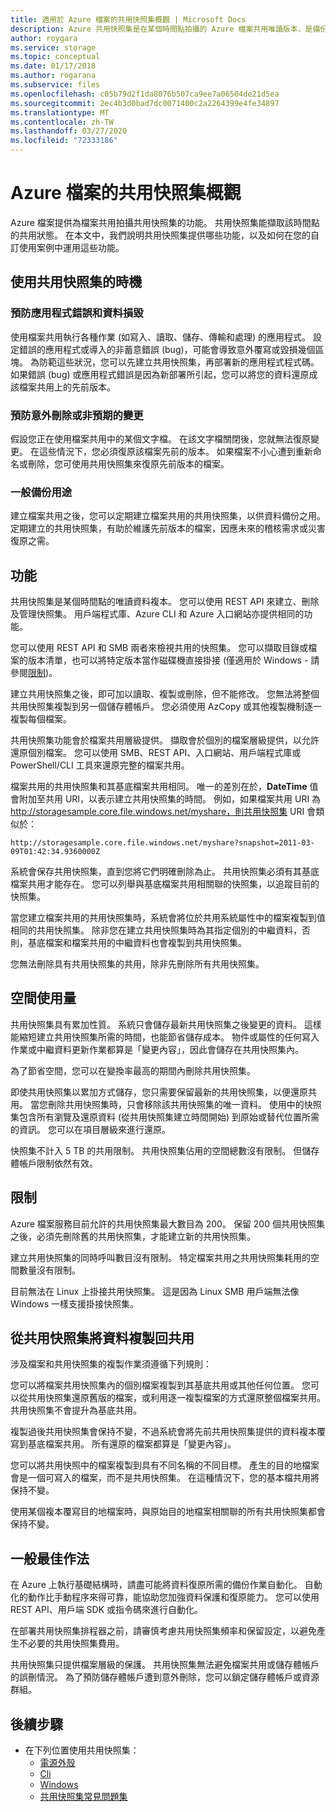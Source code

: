 ```yaml
---
title: 適用於 Azure 檔案的共用快照集概觀 | Microsoft Docs
description: Azure 共用快照集是在某個時間點拍攝的 Azure 檔案共用唯讀版本，是備份共用的一個方法。
author: roygara
ms.service: storage
ms.topic: conceptual
ms.date: 01/17/2018
ms.author: rogarana
ms.subservice: files
ms.openlocfilehash: c05b79d2f1da8076b507ca9ee7a06504de21d5ea
ms.sourcegitcommit: 2ec4b3d0bad7dc0071400c2a2264399e4fe34897
ms.translationtype: MT
ms.contentlocale: zh-TW
ms.lasthandoff: 03/27/2020
ms.locfileid: "72333186"
---
```

# <a name="overview-of-share-snapshots-for-azure-files"></a>Azure 檔案的共用快照集概觀 
Azure 檔案提供為檔案共用拍攝共用快照集的功能。 共用快照集能擷取該時間點的共用狀態。 在本文中，我們說明共用快照集提供哪些功能，以及如何在您的自訂使用案例中運用這些功能。

## <a name="when-to-use-share-snapshots"></a>使用共用快照集的時機

### <a name="protection-against-application-error-and-data-corruption"></a>預防應用程式錯誤和資料損毀
使用檔案共用執行各種作業 (如寫入、讀取、儲存、傳輸和處理) 的應用程式。 設定錯誤的應用程式或導入的非蓄意錯誤 (bug)，可能會導致意外覆寫或毀損幾個區塊。 為防範這些狀況，您可以先建立共用快照集，再部署新的應用程式程式碼。 如果錯誤 (bug) 或應用程式錯誤是因為新部署所引起，您可以將您的資料還原成該檔案共用上的先前版本。 

### <a name="protection-against-accidental-deletions-or-unintended-changes"></a>預防意外刪除或非預期的變更
假設您正在使用檔案共用中的某個文字檔。 在該文字檔關閉後，您就無法復原變更。 在這些情況下，您必須復原該檔案先前的版本。 如果檔案不小心遭到重新命名或刪除，您可使用共用快照集來復原先前版本的檔案。

### <a name="general-backup-purposes"></a>一般備份用途
建立檔案共用之後，您可以定期建立檔案共用的共用快照集，以供資料備份之用。 定期建立的共用快照集，有助於維護先前版本的檔案，因應未來的稽核需求或災害復原之需。

## <a name="capabilities"></a>功能
共用快照集是某個時間點的唯讀資料複本。 您可以使用 REST API 來建立、刪除及管理快照集。 用戶端程式庫、Azure CLI 和 Azure 入口網站亦提供相同的功能。 

您可以使用 REST API 和 SMB 兩者來檢視共用的快照集。 您可以擷取目錄或檔案的版本清單，也可以將特定版本當作磁碟機直接掛接 (僅適用於 Windows - 請參閱[限制](#limits))。 

建立共用快照集之後，即可加以讀取、複製或刪除，但不能修改。 您無法將整個共用快照集複製到另一個儲存體帳戶。 您必須使用 AzCopy 或其他複製機制逐一複製每個檔案。

共用快照集功能會於檔案共用層級提供。 擷取會於個別的檔案層級提供，以允許還原個別檔案。 您可以使用 SMB、REST API、入口網站、用戶端程式庫或 PowerShell/CLI 工具來還原完整的檔案共用。

檔案共用的共用快照集和其基底檔案共用相同。 唯一的差別在於，**DateTime** 值會附加至共用 URI，以表示建立共用快照集的時間。 例如，如果檔案共用 URI 為 http://storagesample.core.file.windows.net/myshare，則共用快照集 URI 會類似於：
```
http://storagesample.core.file.windows.net/myshare?snapshot=2011-03-09T01:42:34.9360000Z
```

系統會保存共用快照集，直到您將它們明確刪除為止。 共用快照集必須有其基底檔案共用才能存在。 您可以列舉與基底檔案共用相關聯的快照集，以追蹤目前的快照集。 

當您建立檔案共用的共用快照集時，系統會將位於共用系統屬性中的檔案複製到值相同的共用快照集。 除非您在建立共用快照集時為其指定個別的中繼資料，否則，基底檔案和檔案共用的中繼資料也會複製到共用快照集。

您無法刪除具有共用快照集的共用，除非先刪除所有共用快照集。

## <a name="space-usage"></a>空間使用量 
共用快照集具有累加性質。 系統只會儲存最新共用快照集之後變更的資料。 這樣能縮短建立共用快照集所需的時間，也能節省儲存成本。 物件或屬性的任何寫入作業或中繼資料更新作業都算是「變更內容」，因此會儲存在共用快照集內。 

為了節省空間，您可以在變換率最高的期間內刪除共用快照集。

即使共用快照集以累加方式儲存，您只需要保留最新的共用快照集，以便還原共用。 當您刪除共用快照集時，只會移除該共用快照集的唯一資料。 使用中的快照集包含所有瀏覽及還原資料 (從共用快照集建立時間開始) 到原始或替代位置所需的資訊。 您可以在項目層級來進行還原。

快照集不計入 5 TB 的共用限制。 共用快照集佔用的空間總數沒有限制。 但儲存體帳戶限制依然有效。

## <a name="limits"></a>限制
Azure 檔案服務目前允許的共用快照集最大數目為 200。 保留 200 個共用快照集之後，必須先刪除舊的共用快照集，才能建立新的共用快照集。 

建立共用快照集的同時呼叫數目沒有限制。 特定檔案共用之共用快照集耗用的空間數量沒有限制。 

目前無法在 Linux 上掛接共用快照集。 這是因為 Linux SMB 用戶端無法像 Windows 一樣支援掛接快照集。

## <a name="copying-data-back-to-a-share-from-share-snapshot"></a>從共用快照集將資料複製回共用
涉及檔案和共用快照集的複製作業須遵循下列規則：

您可以將檔案共用快照集內的個別檔案複製到其基底共用或其他任何位置。 您可以從共用快照集還原舊版的檔案，或利用逐一複製檔案的方式還原整個檔案共用。 共用快照集不會提升為基底共用。 

複製過後共用快照集會保持不變，不過系統會將先前共用快照集提供的資料複本覆寫到基底檔案共用。 所有還原的檔案都算是「變更內容」。

您可以將共用快照中的檔案複製到具有不同名稱的不同目標。 產生的目的地檔案會是一個可寫入的檔案，而不是共用快照集。 在這種情況下，您的基本檔共用將保持不變。

使用某個複本覆寫目的地檔案時，與原始目的地檔案相關聯的所有共用快照集都會保持不變。

## <a name="general-best-practices"></a>一般最佳作法 
在 Azure 上執行基礎結構時，請盡可能將資料復原所需的備份作業自動化。 自動化的動作比手動程序來得可靠，能協助您加強資料保護和復原能力。 您可以使用 REST API、用戶端 SDK 或指令碼來進行自動化。

在部署共用快照集排程器之前，請審慎考慮共用快照集頻率和保留設定，以避免產生不必要的共用快照集費用。

共用快照集只提供檔案層級的保護。 共用快照集無法避免檔案共用或儲存體帳戶的誤刪情況。 為了預防儲存體帳戶遭到意外刪除，您可以鎖定儲存體帳戶或資源群組。

## <a name="next-steps"></a>後續步驟
- 在下列位置使用共用快照集：
    - [電源外殼](storage-how-to-use-files-powershell.md)
    - [Cli](storage-how-to-use-files-cli.md)
    - [Windows](storage-how-to-use-files-windows.md#accessing-share-snapshots-from-windows)
    - [共用快照集常見問題集](storage-files-faq.md#share-snapshots)

